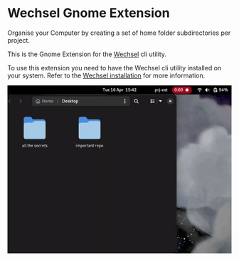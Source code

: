 # Wechsel Gnome Extension
Organise your Computer by creating a set of home folder subdirectories per project.

This is the Gnome Extension for the [Wechsel](https://github.com/JustSomeRandomUsername/wechsel) cli utility.

To use this extension you need to have the Wechsel cli utility installed on your system. Refer to the [Wechsel installation](https://github.com/JustSomeRandomUsername/wechsel?tab=readme-ov-file#installation) for more information.

<img src="./example.gif">